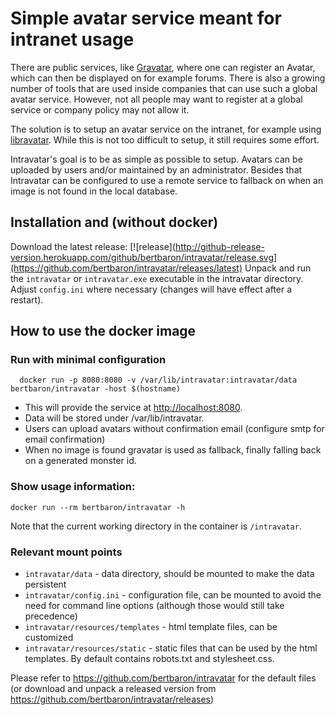 # Simple avatar service meant for intranet usage

There are public services, like [Gravatar](http://www.gravatar.com), where one can register an Avatar, which can then be displayed
 on for example forums. There is also a growing number of tools that are used inside companies that can use such a
 global avatar service. However, not all people may want to register at a global service or company policy may not allow it.

The solution is to setup an avatar service on the intranet, for example using [libravatar](https://www.libravatar.org/). While this
 is not too difficult to setup, it still requires some effort.

Intravatar's goal is to be as simple as possible to setup. Avatars can be uploaded by users and/or maintained by an
 administrator. Besides that Intravatar can be configured to use a remote service to fallback on when an image is not
 found in the local database.

## Installation and (without docker)

Download the latest release: [![release](http://github-release-version.herokuapp.com/github/bertbaron/intravatar/release.svg](https://github.com/bertbaron/intravatar/releases/latest)
Unpack and run the `intravatar` or `intravatar.exe` executable in the intravatar directory.
Adjust `config.ini` where necessary (changes will have effect after a restart).

## How to use the docker image

### Run with minimal configuration
```
  docker run -p 8080:8080 -v /var/lib/intravatar:intravatar/data bertbaron/intravatar -host $(hostname)
```

 * This will provide the service at <http://localhost:8080>.
 * Data will be stored under /var/lib/intravatar.
 * Users can upload avatars without confirmation email (configure smtp for email confirmation)
 * When no image is found gravatar is used as fallback, finally falling back on a generated monster id.

### Show usage information:

```shell
docker run --rm bertbaron/intravatar -h
```

Note that the current working directory in the container is `/intravatar`.

### Relevant mount points

 * `intravatar/data` - data directory, should be mounted to make the data persistent
 * `intravatar/config.ini` - configuration file, can be mounted to avoid the need for command line options (although
    those would still take precedence)
 * `intravatar/resources/templates` - html template files, can be customized
 * `intravatar/resources/static` - static files that can be used by the html templates. By default contains
    robots.txt and stylesheet.css. 

Please refer to <https://github.com/bertbaron/intravatar> for the default files (or download and unpack a released
 version from <https://github.com/bertbaron/intravatar/releases>) 
